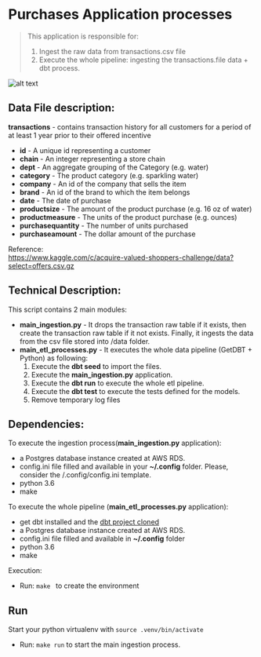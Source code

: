 
# Purchases Application processes
> This application is responsible for:
> 1. Ingest the raw data from transactions.csv file
> 2. Execute the whole pipeline: ingesting the transactions.file data + dbt process.

![alt text](https://blog.hotmart.com/blog/2019/07/BLOG_ciclo-de-compra-670x419.png)


## Data File description:

__transactions__ - contains transaction history for all customers for a period of at least 1 year prior to their offered incentive
- __id__ - A unique id representing a customer
- __chain__ - An integer representing a store chain
- __dept__ - An aggregate grouping of the Category (e.g. water)
- __category__ - The product category (e.g. sparkling water)
- __company__ - An id of the company that sells the item
- __brand__ - An id of the brand to which the item belongs
- __date__ - The date of purchase
- __productsize__ - The amount of the product purchase (e.g. 16 oz of water)
- __productmeasure__ - The units of the product purchase (e.g. ounces)
- __purchasequantity__ - The number of units purchased
- __purchaseamount__ - The dollar amount of the purchase


Reference:  
https://www.kaggle.com/c/acquire-valued-shoppers-challenge/data?select=offers.csv.gz  


## Technical Description:

This script contains 2 main modules:
- __main_ingestion.py__ - It drops the transaction raw table if it exists, then create the transaction raw table if it not exists. Finally, it ingests the data from the csv file stored into /data folder.
- __main_etl_processes.py__ - It executes the whole data pipeline (GetDBT + Python) as following:
  1. Execute the __dbt seed__ to import the files.
  2. Execute the __main_ingestion.py__ application.
  3. Execute the __dbt run__ to execute the whole etl pipeline.
  4. Execute the __dbt test__ to execute the tests defined for the models.
  5. Remove temporary log files

## Dependencies:
To execute the ingestion process(__main_ingestion.py__ application):
* a Postgres database instance created at AWS RDS.
* config.ini file filled and available in your __~/.config__ folder. Please, consider the /.config/config.ini template.
* python 3.6
* make

To execute the whole pipeline (__main_etl_processes.py__ application):
* get dbt installed and the [dbt project cloned](https://github.com/jmilhomem/dbt_purchases_project) 
* a Postgres database instance created at AWS RDS.
* config.ini file filled and available in __~/.config__ folder
* python 3.6
* make  

Execution:
* Run: ```make ``` to create the environment

## Run
Start your python virtualenv with ```source .venv/bin/activate```

* Run: ```make run``` to start the main ingestion process.
